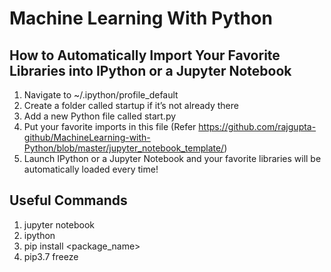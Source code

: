 # Machine Learning With Python


## How to Automatically Import Your Favorite Libraries into IPython or a Jupyter Notebook

1. Navigate to ~/.ipython/profile_default
2. Create a folder called startup if it’s not already there
3. Add a new Python file called start.py
4. Put your favorite imports in this file (Refer https://github.com/rajgupta-github/MachineLearning-with-Python/blob/master/jupyter_notebook_template/)
5. Launch IPython or a Jupyter Notebook and your favorite libraries will be automatically loaded every time!

## Useful Commands

1. jupyter notebook
2. ipython
3. pip install <package_name>
4. pip3.7 freeze